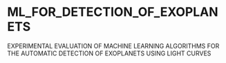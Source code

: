 # ML_FOR_DETECTION_OF_EXOPLANETS
EXPERIMENTAL EVALUATION OF MACHINE LEARNING ALGORITHMS FOR THE AUTOMATIC DETECTION OF EXOPLANETS USING LIGHT CURVES

